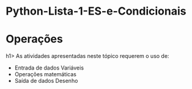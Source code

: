 # Python-Lista-1-ES-e-Condicionais
<h1> Operações </h1>h1>
As atividades apresentadas neste tópico requerem o uso de:  

- Entrada de dados Variáveis
- Operações matemáticas
- Saída de dados Desenho

